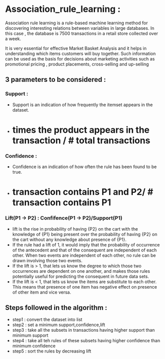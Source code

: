 # Association_rule_learning :

Association rule learning is a rule-based machine learning method for discovering interesting relations between variables in large databases. In this case , the database is 7500 transactions in a retail store collected over a week. 

It is very essential for effective Market Basket Analysis and it helps in understanding which items customers will buy together.
Such information can be used as the basis for decisions about marketing activities such as promotional pricing , product placements, 
cross-selling and up-selling

## 3 parameters to be considered :

### Support : 
- Support is an indication of how frequently the itemset appears in the dataset.
- # times the product appears in the transaction / # total transactions
    
### Confidence : 
- Confidence is an indication of how often the rule has been found to be true.
- # transaction contains P1 and P2/ # transaction contains P1
    
### Lift(P1 -> P2) : Confifence(P1 -> P2)/Support(P1)
- lift is the rise in probability of having {P2} on the cart with the knowledge of {P1} being present over the probability of having    {P2} on the cart without any knowledge about presence of {P1}.
- If the rule had a lift of 1, it would imply that the probability of occurrence of the antecedent and that of the consequent are       independent of each other. When two events are independent of each other, no rule can be drawn involving those two events.
- If the lift is > 1, that lets us know the degree to which those two occurrences are dependent on one another, and makes those         rules potentially useful for predicting the consequent in future data sets.
- If the lift is < 1, that lets us know the items are substitute to each other. This means that presence of one item has negative       effect on presence of other item and vice versa.

## Steps followed in the algorithm :
- step1 : convert the dataset into list
- step2 : set a minimum support,confidence,lift
- step3 : take all the subsets in transactions having higher support than minimum support 
- step4 : take all teh rules of these subsets having higher confidence than minimum confidence
- step5 : sort the rules by decreasing lift 
